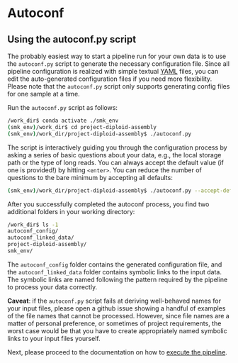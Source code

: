 # Autoconf

## Using the autoconf.py script

The probably easiest way to start a pipeline run for your own data is to use the `autoconf.py` script
to generate the necessary configuration file. Since all pipeline configuration is realized with simple
textual [YAML](https://yaml.org/) files, you can edit the auto-generated configuration files if you
need more flexibility. Please note that the `autoconf.py` script only supports generating config files
for one sample at a time.

Run the `autoconf.py` script as follows:

```bash
/work_dir$ conda activate ./smk_env
(smk_env)/work_dir$ cd project-diploid-assembly
(smk_env)/work_dir/project-diploid-assembly$ ./autoconf.py
```

The script is interactively guiding you through the configuration process by asking a series of
basic questions about your data, e.g., the local storage path or the type of long reads. You can
always accept the default value (if one is provided!) by hitting `<enter>`. You can reduce
the number of questions to the bare minimum by accepting all defaults:

```bash
(smk_env)/work_dir/project-diploid-assembly$ ./autoconf.py --accept-defaults
```

After you successfully completed the autoconf process, you find two additional folders in your working
directory:

```bash
/work_dir$ ls -1
autoconf_config/
autoconf_linked_data/
project-diploid-assembly/
smk_env/
```

The `autoconf_config` folder contains the generated configuration file, and the `autoconf_linked_data`
folder contains symbolic links to the input data. The symbolic links are named following the pattern
required by the pipeline to process your data correctly.

**Caveat**: if the `autoconf.py` script fails at deriving well-behaved names for your input files, please
open a github issue showing a handful of examples of the file names that cannot be processed. However, since
file names are a matter of personal preference, or sometimes of project requirements, the worst case would be
that you have to create appropriately named symbolic links to your input files yourself.

Next, please proceed to the documentation on how to [execute the pipeline](execute.md).